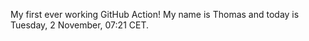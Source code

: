 My first ever working GitHub Action!
My name is Thomas and today is Tuesday, 2 November, 07:21 CET. 
